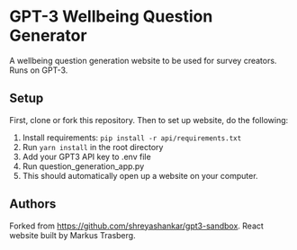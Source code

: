 # GPT-3 Wellbeing Question Generator

A wellbeing question generation website to be used for survey creators. Runs on GPT-3. 

## Setup

First, clone or fork this repository. Then to set up website, do the following:

1. Install requirements: `pip install -r api/requirements.txt`
2. Run `yarn install` in the root directory
3. Add your GPT3 API key to .env file
4. Run question_generation_app.py
5. This should automatically open up a website on your computer.

## Authors

Forked from https://github.com/shreyashankar/gpt3-sandbox. React website built by Markus Trasberg.

